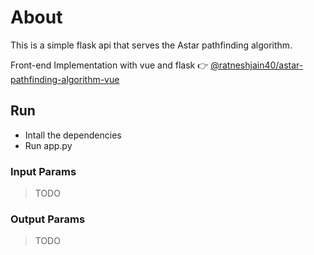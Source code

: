 # About
This is a simple flask api that serves the Astar pathfinding algorithm.

Front-end Implementation with vue and flask 👉 [@ratneshjain40/astar-pathfinding-algorithm-vue](https://github.com/ratneshjain40/astar-pathfinding-algorithm-vue)

## Run
- Intall the dependencies
- Run app.py

### Input Params
> TODO

### Output Params
> TODO